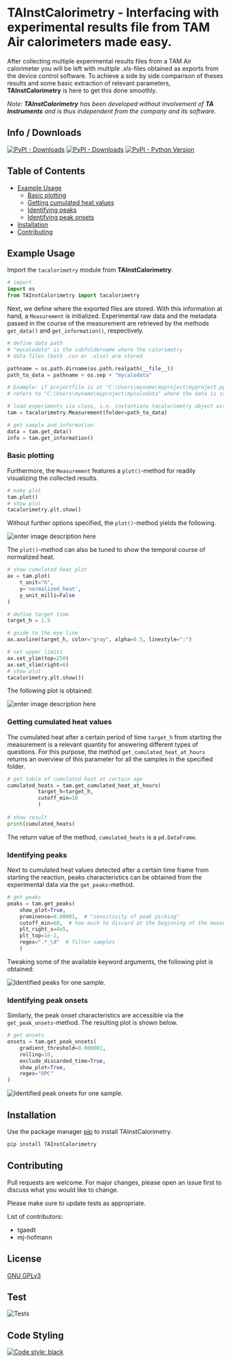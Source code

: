 # TAInstCalorimetry - Interfacing with experimental results file from TAM Air calorimeters made easy.

After collecting multiple experimental results files from a TAM Air calorimeter you will be left with multiple *.xls*-files obtained as exports from the device control software. To achieve a side by side comparison of theses results and some basic extraction of relevant parameters, **TAInstCalorimetry** is here to get this done smoothly.

*Note: **TAInstCalorimetry** has been developed without involvement of **TA Instruments** and is thus independent from the company and its software.*

## Info / Downloads

[![PyPI - Downloads](https://img.shields.io/pypi/dm/tainstcalorimetry.svg?color=blue&label=Downloads&logo=pypi&logoColor=gold)](https://pepy.tech/project/tainstcalorimetry)
[![PyPI - Downloads](https://static.pepy.tech/personalized-badge/tainstcalorimetry?period=total&units=none&left_color=black&right_color=grey&left_text=Downloads)](https://pepy.tech/project/tainstcalorimetry)
[![PyPI - Python Version](https://img.shields.io/pypi/pyversions/tainstcalorimetry.svg?logo=python&label=Python&logoColor=gold)](https://pypi.org/project/tainstcalorimetry/) 

## Table of Contents  
- [Example Usage](#example-usage)<br>
  - [Basic plotting](#basic-plotting)<br>
  - [Getting cumulated heat values](#getting-cumulated-heat-values)<br>
  - [Identifying peaks](#identifying-peaks)<br>
  - [Identifying peak onsets](#identifying-peak-onsets)<br>
- [Installation](#installation)<br>
- [Contributing](#contributing)

## Example Usage

Import the ```tacalorimetry``` module from **TAInstCalorimetry**.

```python
# import
import os
from TAInstCalorimetry import tacalorimetry
```

Next, we define where the exported files are stored. With this information at hand, a ```Measurement``` is initialized. Experimental raw data and the metadata passed in the course of the measurement are retrieved by the methods ```get_data()``` and ```get_information()```, respectively.

```python
# define data path
# "mycalodata" is the subfoldername where the calorimetry
# data files (both .csv or .xlsx) are stored

pathname = os.path.dirname(os.path.realpath(__file__))
path_to_data = pathname + os.sep + "mycalodata"

# Example: if projectfile is at "C:\Users\myname\myproject\myproject.py", then "mydata"
# refers to "C:\Users\myname\myproject\mycalodata" where the data is stored

# load experiments via class, i.e. instantiate tacalorimetry object with data
tam = tacalorimetry.Measurement(folder=path_to_data)

# get sample and information
data = tam.get_data()
info = tam.get_information()
```

### Basic plotting

Furthermore, the ```Measurement``` features a ```plot()```-method for readily visualizing the collected results.

```python
# make plot
tam.plot()
# show plot
tacalorimetry.plt.show()
```

Without further options specified, the ```plot()```-method yields the following.

![enter image description here](https://github.com/mj-hofmann/TAInstCalorimetry/blob/main/tests/plots/Figure%202022-08-08%20112743.png?raw=true)

The ```plot()```-method can also be tuned to show the temporal course of normalized heat.

```python
# show cumulated heat plot
ax = tam.plot(
    t_unit="h",
    y='normalized_heat',
    y_unit_milli=False
)

# define target time
target_h = 1.5

# guide to the eye line
ax.axvline(target_h, color="gray", alpha=0.5, linestyle=":")

# set upper limits
ax.set_ylim(top=250)
ax.set_xlim(right=6)
# show plot
tacalorimetry.plt.show())
```
The following plot is obtained:

![enter image description here](https://github.com/mj-hofmann/TAInstCalorimetry/blob/main/tests/plots/Figure%202022-08-19%20085928.png?raw=true)

### Getting cumulated heat values

The cumulated heat after a certain period of time ```target_h``` from starting the measurement is a relevant quantity for answering different types of questions. For this purpose, the method ```get_cumulated_heat_at_hours``` returns an overview of this parameter for all the samples in the specified folder.

```python
# get table of cumulated heat at certain age
cumulated_heats = tam.get_cumulated_heat_at_hours(
          target_h=target_h,
          cutoff_min=10
          )
          
# show result
print(cumulated_heats)
```

The return value of the method, ```cumulated_heats``` is a ```pd.DataFrame```.

### Identifying peaks

Next to cumulated heat values detected after a certain time frame from starting the reaction, peaks characteristics can be obtained from the experimental data via the ```get_peaks```-method.

```python
# get peaks
peaks = tam.get_peaks(
    show_plot=True,
    prominence=0.00001,  # "sensitivity of peak picking"
    cutoff_min=60,  # how much to discard at the beginning of the measurement
    plt_right_s=4e5,
    plt_top=1e-2,
    regex=".*_\d"  # filter samples
    )
```

Tweaking some of the available keyword arguments, the following plot is obtained:

![Identified peaks for one sample.](https://github.com/mj-hofmann/TAInstCalorimetry/blob/main/tests/plots/Figure%202023-01-25%20193222.png?raw=true)

### Identifying peak onsets

Similarly, the peak onset characteristics are accessible via the ```get_peak_onsets```-method. The resulting plot is shown below.

```python
# get onsets
onsets = tam.get_peak_onsets(
    gradient_threshold=0.000001,
    rolling=10,
    exclude_discarded_time=True,
    show_plot=True,
    regex="OPC"
)
```
![Identified peak onsets for one sample.](https://github.com/mj-hofmann/TAInstCalorimetry/blob/main/tests/plots/Figure%202023-01-26%20174524.png?raw=true)

## Installation

Use the package manager [pip](https://pip.pypa.io/en/stable/) to install TAInstCalorimetry.

```bash
pip install TAInstCalorimetry
```

## Contributing
Pull requests are welcome. For major changes, please open an issue first to discuss what you would like to change.

Please make sure to update tests as appropriate.

List of contributors:
- tgaedt
- mj-hofmann

## License
[GNU GPLv3](https://choosealicense.com/licenses/gpl-3.0/#)


## Test
![Tests](https://github.com/mj-hofmann/TAInstCalorimetry/actions/workflows/run-tests.yml/badge.svg)

## Code Styling

[![Code style: black](https://img.shields.io/badge/code%20style-black-000000.svg)](https://github.com/psf/black)

